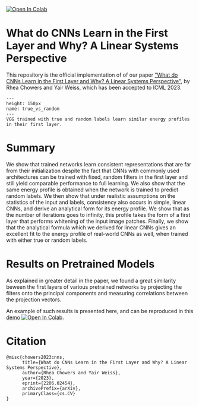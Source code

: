 [![Open In Colab](https://colab.research.google.com/assets/colab-badge.svg)](https://colab.research.google.com/github/RheaChowers/first-layer-representations/blob/main/pretrained_models_demo.ipynb)
# What do CNNs Learn in the First Layer and Why? A Linear Systems Perspective

This repository is the official implementation of of our paper ["What do CNNs Learn in the First Layer and Why? A Linear Systems Perspective"](https://arxiv.org/abs/2206.02454), by Rhea Chowers and Yair Weiss, which has been accepted to ICML 2023.
```{figure} ../figures/true_vs_random.png
---
height: 150px
name: true_vs_random
---
VGG trained with true and random labels learn similar energy profiles in their first layer.
```
# Summary
We show that trained networks learn consistent representations that are far from their initialization despite the fact that CNNs with commonly used architectures can be trained with fixed, random filters in the first layer and still yield comparable performance to full learning. We also show that the same energy profile is obtained when the network is trained to predict random labels. We then show that under realistic assumptions on the statistics of the input and labels, consistency also occurs
in simple, linear CNNs, and derive an analytical form for its energy profile. We show that as the number of iterations goes to infinity, this profile takes the form of a first layer that performs whitening of the input image patches. Finally, we show that the analytical formula which we derived for linear CNNs gives an excellent fit to the energy profile of real-world CNNs as well, when trained with either true or random labels.

# Results on Pretrained Models
As explained in greater detail in the paper, we found a great similarity beween the first layers of various pretrained networks by projecting the filters onto the principal components and measuring correlations between the projection vectors. 

An example of such results is presented here, and can be reproduced in this [demo](pretrained_models_demo.ipynb) [![Open In Colab](https://colab.research.google.com/assets/colab-badge.svg)](https://colab.research.google.com/github/RheaChowers/first-layer-representations/blob/main/pretrained_models_demo.ipynb).



# Citation
```
@misc{chowers2023cnns,
      title={What do CNNs Learn in the First Layer and Why? A Linear Systems Perspective}, 
      author={Rhea Chowers and Yair Weiss},
      year={2023},
      eprint={2206.02454},
      archivePrefix={arXiv},
      primaryClass={cs.CV}
}

```
